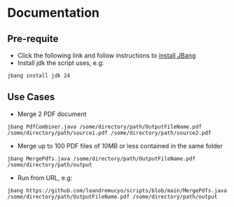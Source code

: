 # Documentation


## Pre-requite

* Click the following link and follow instructions to [install JBang](https://www.jbang.dev/documentation/jbang/latest/installation.html)
* Install jdk the script uses, e.g:
```
jbang install jdk 24
```

## Use Cases

* Merge 2 PDF document
```
jbang PdfCombiner.java /some/directory/path/OutputFileName.pdf /some/directory/path/source1.pdf /some/directory/path/source2.pdf 
```
* Merge up to 100 PDF files of 10MB or less contained in the same folder
```
jbang MergePdfs.java /some/directory/path/OutputFileName.pdf /some/directory/path/output 
```
* Run from URL, e.g:
```
jbang https://github.com/leandremucyo/scripts/blob/main/MergePdfs.java /some/directory/path/OutputFileName.pdf /some/directory/path/output 
```